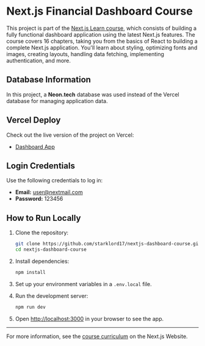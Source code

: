 # Next.js Financial Dashboard Course

This project is part of the [Next.js Learn course](https://nextjs.org/learn), which consists of building a fully functional dashboard application using the latest Next.js features.
The course covers 16 chapters, taking you from the basics of React to building a complete Next.js application. You'll learn about styling, optimizing fonts and images, creating layouts, handling data fetching, implementing authentication, and more.

## Database Information
In this project, a **Neon.tech** database was used instead of the Vercel database for managing application data. 


## Vercel Deploy
Check out the live version of the project on Vercel:
- [Dashboard App](https://max-financial-dashboard.vercel.app/)

## Login Credentials
Use the following credentials to log in:
- **Email:** user@nextmail.com
- **Password:** 123456

## How to Run Locally
1. Clone the repository:
   ```bash
   git clone https://github.com/starklord17/nextjs-dashboard-course.git
   cd nextjs-dashboard-course
   ```
2. Install dependencies:
   ```bash
   npm install
   ```
3. Set up your environment variables in a `.env.local` file.

4. Run the development server:
   ```bash
   npm run dev
   ```

5. Open [http://localhost:3000](http://localhost:3000) in your browser to see the app.

---

For more information, see the [course curriculum](https://nextjs.org/learn) on the Next.js Website.
